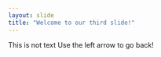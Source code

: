 ```yaml
---
layout: slide
title: "Welcome to our third slide!"
---
```

This is not text
Use the left arrow to go back!
